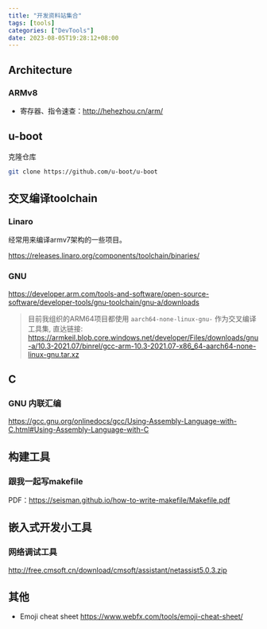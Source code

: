 ```yaml
---
title: "开发资料站集合"
tags: [tools]
categories: ["DevTools"]
date: 2023-08-05T19:28:12+08:00
---
```


## Architecture

### ARMv8

- 寄存器、指令速查：http://hehezhou.cn/arm/

## u-boot

克隆仓库
```sh
git clone https://github.com/u-boot/u-boot
```

## 交叉编译toolchain

### Linaro
经常用来编译armv7架构的一些项目。

https://releases.linaro.org/components/toolchain/binaries/

### GNU

https://developer.arm.com/tools-and-software/open-source-software/developer-tools/gnu-toolchain/gnu-a/downloads

> 目前我组织的ARM64项目都使用 `aarch64-none-linux-gnu-` 作为交叉编译工具集,
> 直达链接: https://armkeil.blob.core.windows.net/developer/Files/downloads/gnu-a/10.3-2021.07/binrel/gcc-arm-10.3-2021.07-x86_64-aarch64-none-linux-gnu.tar.xz
## C
### GNU 内联汇编
https://gcc.gnu.org/onlinedocs/gcc/Using-Assembly-Language-with-C.html#Using-Assembly-Language-with-C


## 构建工具

### 跟我一起写makefile

PDF：https://seisman.github.io/how-to-write-makefile/Makefile.pdf

## 嵌入式开发小工具

### 网络调试工具

http://free.cmsoft.cn/download/cmsoft/assistant/netassist5.0.3.zip

### 
## 其他
- Emoji cheat sheet
https://www.webfx.com/tools/emoji-cheat-sheet/